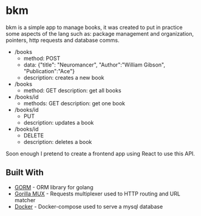 # bkm

bkm is a simple app to manage books, it was created to put in practice some aspects of the lang such as: package management and organization, pointers, http requests and database comms.


- /books
    * method: POST
    * data: {"title": "Neuromancer", "Author":"William Gibson", "Publication":"Ace"}
    * description: creates a new book
- /books
    * method: GET
    description: get all books
- /books/id
    * methods: GET
    description: get one book
- /books/id 
    * PUT
    * description: updates a book
- /books/id
    * DELETE
    * description: deletes a book


Soon enough I pretend to create a frontend app using React to use this API.

## Built With

* [GORM](https://gorm.io/index.html) - ORM library for golang
* [Gorilla MUX](https://github.com/gorilla/mux) - Requests multiplexer used to HTTP routing and URL matcher
* [Docker](https://www.docker.com/) - Docker-compose used to serve a mysql database



